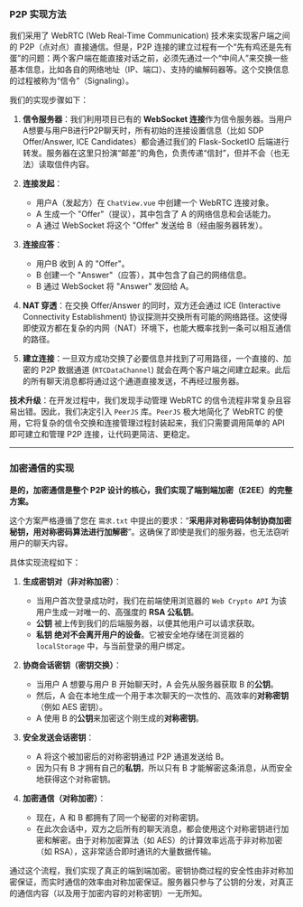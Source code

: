### P2P 实现方法

我们采用了 WebRTC (Web Real-Time Communication) 技术来实现客户端之间的 P2P（点对点）直接通信。但是，P2P 连接的建立过程有一个“先有鸡还是先有蛋”的问题：两个客户端在能直接对话之前，必须先通过一个“中间人”来交换一些基本信息，比如各自的网络地址（IP、端口）、支持的编解码器等。这个交换信息的过程被称为“信令”（Signaling）。

我们的实现步骤如下：

1.  **信令服务器**：我们利用项目已有的 **WebSocket 连接**作为信令服务器。当用户A想要与用户B进行P2P聊天时，所有初始的连接设置信息（比如 SDP Offer/Answer, ICE Candidates）都会通过我们的 Flask-SocketIO 后端进行转发。服务器在这里只扮演“邮差”的角色，负责传递“信封”，但并不会（也无法）读取信件内容。

2.  **连接发起**：
    *   用户A（发起方）在 `ChatView.vue` 中创建一个 WebRTC 连接对象。
    *   A 生成一个 "Offer"（提议），其中包含了 A 的网络信息和会话能力。
    *   A 通过 WebSocket 将这个 "Offer" 发送给 B（经由服务器转发）。

3.  **连接应答**：
    *   用户B 收到 A 的 "Offer"。
    *   B 创建一个 "Answer"（应答），其中包含了自己的网络信息。
    *   B 通过 WebSocket 将 "Answer" 发回给 A。

4.  **NAT 穿透**：在交换 Offer/Answer 的同时，双方还会通过 ICE (Interactive Connectivity Establishment) 协议探测并交换所有可能的网络路径。这使得即使双方都在复杂的内网（NAT）环境下，也能大概率找到一条可以相互通信的路径。

5.  **建立连接**：一旦双方成功交换了必要信息并找到了可用路径，一个直接的、加密的 P2P 数据通道 (`RTCDataChannel`) 就会在两个客户端之间建立起来。此后的所有聊天消息都将通过这个通道直接发送，不再经过服务器。

**技术升级**：在开发过程中，我们发现手动管理 WebRTC 的信令流程非常复杂且容易出错。因此，我们决定引入 `PeerJS` 库。`PeerJS` 极大地简化了 WebRTC 的使用，它将复杂的信令交换和连接管理过程封装起来，我们只需要调用简单的 API 即可建立和管理 P2P 连接，让代码更简洁、更稳定。

---

### 加密通信的实现

**是的，加密通信是整个 P2P 设计的核心，我们实现了端到端加密（E2EE）的完整方案。**

这个方案严格遵循了您在 `需求.txt` 中提出的要求：“**采用非对称密码体制协商加密秘钥，用对称密码算法进行加解密**”。这确保了即使是我们的服务器，也无法窃听用户的聊天内容。

具体实现流程如下：

1.  **生成密钥对（非对称加密）**：
    *   当用户首次登录成功时，我们在前端使用浏览器的 `Web Crypto API` 为该用户生成一对唯一的、高强度的 **RSA 公私钥**。
    *   **公钥** 被上传到我们的后端服务器，以便其他用户可以请求获取。
    *   **私钥** **绝对不会离开用户的设备**。它被安全地存储在浏览器的 `localStorage` 中，与当前登录的用户绑定。

2.  **协商会话密钥（密钥交换）**：
    *   当用户 A 想要与用户 B 开始聊天时，A 会先从服务器获取 B 的**公钥**。
    *   然后，A 会在本地生成一个用于本次聊天的一次性的、高效率的**对称密钥**（例如 AES 密钥）。
    *   A 使用 B 的**公钥**来加密这个刚生成的**对称密钥**。

3.  **安全发送会话密钥**：
    *   A 将这个被加密后的对称密钥通过 P2P 通道发送给 B。
    *   因为只有 B 才拥有自己的**私钥**，所以只有 B 才能解密这条消息，从而安全地获得这个对称密钥。

4.  **加密通信（对称加密）**：
    *   现在，A 和 B 都拥有了同一个秘密的对称密钥。
    *   在此次会话中，双方之后所有的聊天消息，都会使用这个对称密钥进行加密和解密。由于对称加密算法（如 AES）的计算效率远高于非对称加密（如 RSA），这非常适合即时通讯的大量数据传输。

通过这个流程，我们实现了真正的端到端加密。密钥协商过程的安全性由非对称加密保证，而实时通信的效率由对称加密保证。服务器只参与了公钥的分发，对真正的通信内容（以及用于加密内容的对称密钥）一无所知。